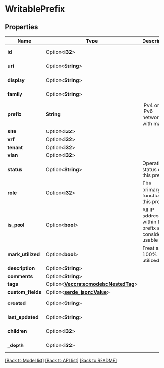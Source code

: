 # WritablePrefix

## Properties

Name | Type | Description | Notes
------------ | ------------- | ------------- | -------------
**id** | Option<**i32**> |  | [optional][readonly]
**url** | Option<**String**> |  | [optional][readonly]
**display** | Option<**String**> |  | [optional][readonly]
**family** | Option<**String**> |  | [optional][readonly]
**prefix** | **String** | IPv4 or IPv6 network with mask | 
**site** | Option<**i32**> |  | [optional]
**vrf** | Option<**i32**> |  | [optional]
**tenant** | Option<**i32**> |  | [optional]
**vlan** | Option<**i32**> |  | [optional]
**status** | Option<**String**> | Operational status of this prefix | [optional]
**role** | Option<**i32**> | The primary function of this prefix | [optional]
**is_pool** | Option<**bool**> | All IP addresses within this prefix are considered usable | [optional]
**mark_utilized** | Option<**bool**> | Treat as 100% utilized | [optional]
**description** | Option<**String**> |  | [optional]
**comments** | Option<**String**> |  | [optional]
**tags** | Option<[**Vec<crate::models::NestedTag>**](NestedTag.md)> |  | [optional]
**custom_fields** | Option<[**serde_json::Value**](.md)> |  | [optional]
**created** | Option<**String**> |  | [optional][readonly]
**last_updated** | Option<**String**> |  | [optional][readonly]
**children** | Option<**i32**> |  | [optional][readonly]
**_depth** | Option<**i32**> |  | [optional][readonly]

[[Back to Model list]](../README.md#documentation-for-models) [[Back to API list]](../README.md#documentation-for-api-endpoints) [[Back to README]](../README.md)


